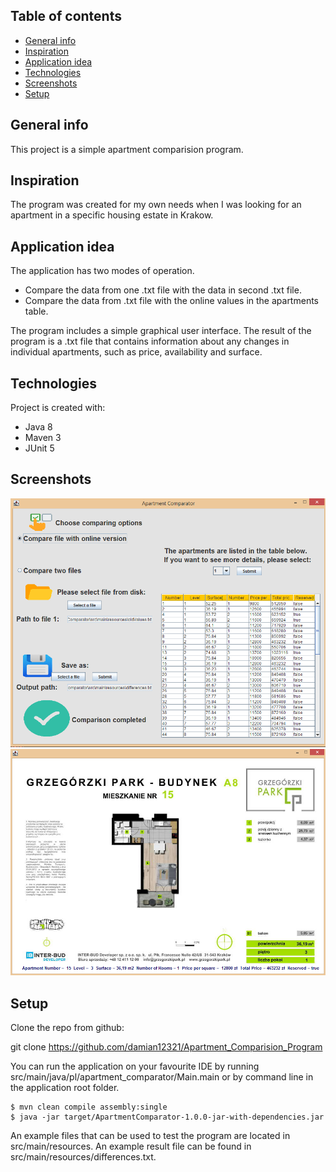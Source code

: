 ## Table of contents
* [General info](#general-info)
* [Inspiration](#inspiration)
* [Application idea](#application-idea)
* [Technologies](#technologies)
* [Screenshots](#screenshots)
* [Setup](#setup)

## General info
This project is a simple apartment comparision program.
	
## Inspiration
The program was created for my own needs when I was looking for an apartment in a specific housing estate in Krakow.

## Application idea
The application has two modes of operation.

* Compare the data from one .txt file with the data in second .txt file. 
* Compare the data from .txt file with the online values in the apartments table.

The program includes a simple graphical user interface.
The result of the program is a .txt file that contains information about any changes in individual apartments, such as price, availability and surface.

## Technologies
Project is created with:
* Java 8
* Maven 3
* JUnit 5

## Screenshots
![Screen1](./img/Screen1.png)
![Screen2](./img/Screen2.png)

## Setup
Clone the repo from github:

git clone https://github.com/damian12321/Apartment_Comparision_Program

You can run the application on your favourite IDE by running src/main/java/pl/apartment_comparator/Main.main
or by command line in the application root folder.

```
$ mvn clean compile assembly:single
$ java -jar target/ApartmentComparator-1.0.0-jar-with-dependencies.jar
```

An example files that can be used to test the program are located in src/main/resources.
An example result file can be found in src/main/resources/differences.txt.
